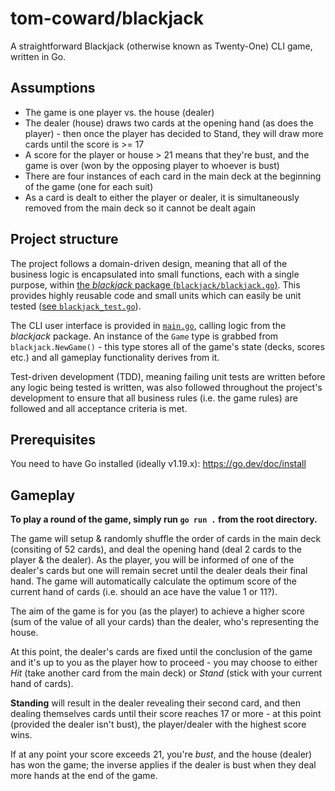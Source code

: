 # tom-coward/blackjack
A straightforward Blackjack (otherwise known as Twenty-One) CLI game, written in Go.

## Assumptions
- The game is one player vs. the house (dealer)
- The dealer (house) draws two cards at the opening hand (as does the player) - then once the player has decided to Stand, they will draw more cards until the score is >= 17
- A score for the player or house > 21 means that they're bust, and the game is over (won by the opposing player to whoever is bust)
- There are four instances of each card in the main deck at the beginning of the game (one for each suit)
- As a card is dealt to either the player or dealer, it is simultaneously removed from the main deck so it cannot be dealt again

## Project structure
The project follows a domain-driven design, meaning that all of the business logic is encapsulated into small functions, each with a single purpose, within [the *blackjack* package (`blackjack/blackjack.go`)](/blackjack/blackjack.go). This provides highly reusable code and small units which can easily be unit tested ([see `blackjack_test.go`](blackjack/blackjack_test.go)).

The CLI user interface is provided in [`main.go`](main.go), calling logic from the *blackjack* package. An instance of the `Game` type is grabbed from `blackjack.NewGame()` - this type stores all of the game's state (decks, scores etc.) and all gameplay functionality derives from it.

Test-driven development (TDD), meaning failing unit tests are written before any logic being tested is written, was also followed throughout the project's development to ensure that all business rules (i.e. the game rules) are followed and all acceptance criteria is met.

## Prerequisites
You need to have Go installed (ideally v1.19.x): https://go.dev/doc/install

## Gameplay
**To play a round of the game, simply run `go run .` from the root directory.**

The game will setup & randomly shuffle the order of cards in the main deck (consiting of 52 cards), and deal the opening hand (deal 2 cards to the player & the dealer). As the player, you will be informed of one of the dealer's cards but one will remain secret until the dealer deals their final hand. The game will automatically calculate the optimum score of the current hand of cards (i.e. should an ace have the value 1 or 11?).

The aim of the game is for you (as the player) to achieve a higher score (sum of the value of all your cards) than the dealer, who's representing the house.

At this point, the dealer's cards are fixed until the conclusion of the game and it's up to you as the player how to proceed - you may choose to either *Hit* (take another card from the main deck) or *Stand* (stick with your current hand of cards).

**Standing** will result in the dealer revealing their second card, and then dealing themselves cards until their score reaches 17 or more - at this point (provided the dealer isn't bust), the player/dealer with the highest score wins.

If at any point your score exceeds 21, you're *bust*, and the house (dealer) has won the game; the inverse applies if the dealer is bust when they deal more hands at the end of the game.

